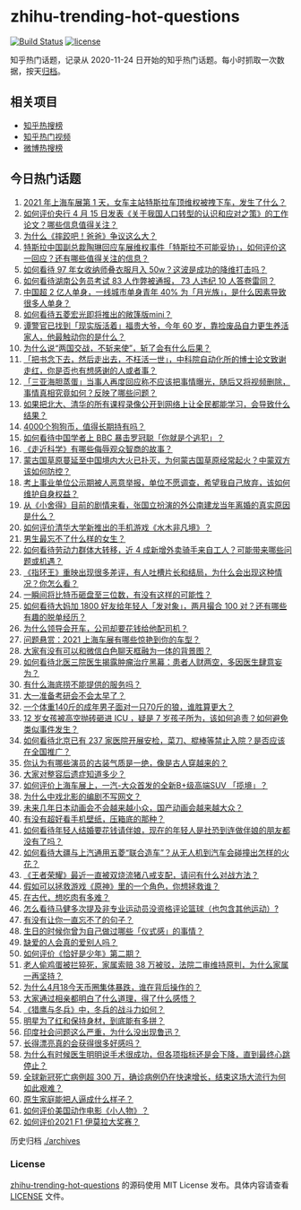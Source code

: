 # zhihu-trending-hot-questions

[![Build Status](https://github.com/justjavac/zhihu-trending-hot-questions/workflows/ci/badge.svg?branch=master)](https://github.com/justjavac/zhihu-trending-hot-questions/actions)
[![license](https://img.shields.io/github/license/justjavac/zhihu-trending-hot-questions)](https://github.com/justjavac/zhihu-trending-hot-questions/blob/master/LICENSE)

知乎热门话题，记录从 2020-11-24 日开始的知乎热门话题。每小时抓取一次数据，按天[归档](./archives)。

## 相关项目

- [知乎热搜榜](https://github.com/justjavac/zhihu-trending-top-search)
- [知乎热门视频](https://github.com/justjavac/zhihu-trending-hot-video)
- [微博热搜榜](https://github.com/justjavac/weibo-trending-hot-search)

## 今日热门话题

<!-- BEGIN -->
<!-- 最后更新时间 Tue Apr 20 2021 03:05:19 GMT+0800 (China Standard Time) -->
1. [2021 年上海车展第 1 天，女车主站特斯拉车顶维权被拽下车，发生了什么？](https://www.zhihu.com/question/455406617)
1. [如何评价央行 4 月 15 日发表《关于我国人口转型的认识和应对之策》的工作论文？哪些信息值得关注？](https://www.zhihu.com/question/454707268)
1. [为什么《摔跤吧！爸爸》争议这么大？](https://www.zhihu.com/question/59143980)
1. [特斯拉中国副总裁陶琳回应车展维权事件「特斯拉不可能妥协」，如何评价这一回应？还有哪些值得关注的信息？](https://www.zhihu.com/question/455463789)
1. [如何看待 97 年女收纳师叠衣服月入 50w？这波是成功的降维打击吗？](https://www.zhihu.com/question/455070489)
1. [如何看待湖南公务员考试 83 人作弊被通报， 73 人违纪 10 人答卷雷同？](https://www.zhihu.com/question/455385801)
1. [中国超 2 亿人单身，一线城市单身青年 40% 为「月光族」，是什么因素导致很多人单身？](https://www.zhihu.com/question/455221140)
1. [如何看待五菱宏光即将推出的敞篷版mini？](https://www.zhihu.com/question/454644028)
1. [谭警官已找到「现实版活着」福贵大爷，今年 60 岁，靠捡废品自力更生养活家人，他最触动你的是什么？](https://www.zhihu.com/question/455238539)
1. [为什么说“两国交战，不斩来使”，斩了会有什么后果？](https://www.zhihu.com/question/454952758)
1. [「把书念下去，然后走出去，不枉活一世」，中科院自动化所的博士论文致谢走红，你是否也有想感谢的人或者事？](https://www.zhihu.com/question/455398283)
1. [「三亚海胆蒸蛋」当事人再度回应称不应该把事情曝光，随后又将视频删除，事情真相究竟如何？反映了哪些问题？](https://www.zhihu.com/question/454884733)
1. [如果把北大、清华的所有课程录像公开到网络上让全民都能学习，会导致什么结果？](https://www.zhihu.com/question/452873548)
1. [4000个狗狗币，值得长期持有吗？](https://www.zhihu.com/question/443701759)
1. [如何看待中国学者上 BBC 暴击罗冠聪「你就是个逃犯」？](https://www.zhihu.com/question/455394361)
1. [《走近科学》有哪些侮辱观众智商的故事？](https://www.zhihu.com/question/290071247)
1. [蒙古国草原蔓延至中国境内大火已扑灭，为何蒙古国草原经常起火？中蒙双方该如何防控？](https://www.zhihu.com/question/455376851)
1. [考上事业单位公示期被人恶意举报，单位不愿调查，希望我自己放弃，该如何维护自身权益？](https://www.zhihu.com/question/452842138)
1. [从《小舍得》目前的剧情来看，张国立扮演的外公南建龙当年离婚的真实原因是什么？](https://www.zhihu.com/question/454804930)
1. [如何评价清华大学新推出的手机游戏《水木非凡境》？](https://www.zhihu.com/question/455214409)
1. [男生最忘不了什么样的女生？](https://www.zhihu.com/question/320387789)
1. [如何看待劳动力群体大转移，近 4 成新增外卖骑手来自工人？可能带来哪些问题或机遇？](https://www.zhihu.com/question/455381061)
1. [《指环王》重映出现很多差评，有人吐槽片长和结局，为什么会出现这种情况？你怎么看？](https://www.zhihu.com/question/455365229)
1. [一瞬间将比特币砸盘至三位数，有没有这样的可能性？](https://www.zhihu.com/question/448209627)
1. [如何看待大妈加 1800 好友给年轻人「发对象」，两月撮合 100 对？还有哪些有趣的脱单经历？](https://www.zhihu.com/question/455424382)
1. [为什么领导会开车，公司却要花钱给他配司机？](https://www.zhihu.com/question/449593335)
1. [问题悬赏：2021 上海车展有哪些惊艳到你的车型？](https://www.zhihu.com/question/453724325)
1. [大家有没有可以和微信白色聊天框融为一体的背景图？](https://www.zhihu.com/question/379486356)
1. [如何看待北医三院医生揭露肿瘤治疗黑幕：患者人财两空，多因医生肆意妄为？](https://www.zhihu.com/question/455342717)
1. [有什么海底捞不能提供的服务吗？](https://www.zhihu.com/question/47485839)
1. [大一准备考研会不会太早了？](https://www.zhihu.com/question/307998976)
1. [一个体重140斤的成年男子面对一只70斤的狼，谁胜算更大？](https://www.zhihu.com/question/453423217)
1. [12 岁女孩被高空抛砖砸进 ICU ，疑是 7 岁孩子所为，该如何追责？如何避免类似事件发生？](https://www.zhihu.com/question/455406501)
1. [如何看待北京已有 237 家医院开展安检，菜刀、棍棒等禁止入院？是否应该在全国推广？](https://www.zhihu.com/question/455397190)
1. [你认为有哪些演员的古装气质是一绝，像是古人穿越来的？](https://www.zhihu.com/question/452974122)
1. [大家对整容后遗症知道多少？](https://www.zhihu.com/question/63984175)
1. [如何评价上海车展上，一汽-大众首发的全新B+级高端SUV 「揽境」？](https://www.zhihu.com/question/455405114)
1. [为什么中戏北影的编剧不写网文？](https://www.zhihu.com/question/269065874)
1. [未来几年日本动画会不会越来越小众，国产动画会越来越大众？](https://www.zhihu.com/question/454476805)
1. [有没有超好看手机壁纸，压箱底的那种？](https://www.zhihu.com/question/453445916)
1. [如何看待年轻人结婚要花钱请伴娘，现在的年轻人是社恐到连做伴娘的朋友都没有了吗？](https://www.zhihu.com/question/455099523)
1. [如何看待大疆与上汽通用五菱“联合造车”？从无人机到汽车会碰撞出怎样的火花？](https://www.zhihu.com/question/455473314)
1. [《王者荣耀》最近一直被双烧流猪八戒支配，请问有什么对战方法？](https://www.zhihu.com/question/454638174)
1. [假如可以拯救游戏《原神》里的一个角色，你想拯救谁？](https://www.zhihu.com/question/454235984)
1. [在古代，想吃肉有多难？](https://www.zhihu.com/question/455059520)
1. [怎么看待马健多次提及非专业运动员没资格评论篮球（也包含其他运动）?](https://www.zhihu.com/question/455263225)
1. [有没有让你一直忘不了的句子？](https://www.zhihu.com/question/453824043)
1. [生日的时候你曾为自己做过哪些「仪式感」的事情？](https://www.zhihu.com/question/455004562)
1. [缺爱的人会真的爱别人吗？](https://www.zhihu.com/question/429147970)
1. [如何评价《恰好是少年》第二期？](https://www.zhihu.com/question/455307841)
1. [老人偷鸡蛋被拦猝死，家属索赔 38 万被驳，法院二审维持原判，为什么家属一再坚持？](https://www.zhihu.com/question/455243172)
1. [为什么4月18今天币圈集体暴跌，谁在背后操作的？](https://www.zhihu.com/question/455246671)
1. [大家通过相亲都明白了什么道理，得了什么感悟？](https://www.zhihu.com/question/23605963)
1. [《猎鹰与冬兵》中，冬兵的战斗力如何？](https://www.zhihu.com/question/453859644)
1. [明星为了红和保持身材，到底能有多拼？](https://www.zhihu.com/question/283857656)
1. [印度社会问题这么严重，为什么没出现鲁迅？](https://www.zhihu.com/question/454179131)
1. [长得漂亮真的会获得很多好感吗？](https://www.zhihu.com/question/447895641)
1. [为什么有时候医生明明说手术很成功，但各项指标还是会下降，直到最终心跳停止？](https://www.zhihu.com/question/455037406)
1. [全球新冠死亡病例超 300 万，确诊病例仍在快速增长，结束这场大流行为何如此艰难？](https://www.zhihu.com/question/455118420)
1. [原生家庭能把人逼成什么样子？](https://www.zhihu.com/question/445787783)
1. [如何评价美国动作电影《小人物》？](https://www.zhihu.com/question/453577891)
1. [如何评价2021 F1 伊莫拉大奖赛？](https://www.zhihu.com/question/455352602)
<!-- END -->

历史归档 [./archives](./archives)

### License

[zhihu-trending-hot-questions](https://github.com/justjavac/zhihu-trending-hot-questions) 的源码使用 MIT License 发布。具体内容请查看 [LICENSE](./LICENSE) 文件。
